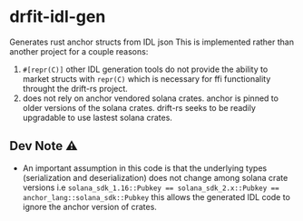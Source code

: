 # drfit-idl-gen

Generates rust anchor structs from IDL json
This is implemented rather than another project for a couple reasons:

1) `#[repr(C)]` other IDL generation tools do not provide the ability to market structs with `repr(C)` which is necessary for ffi functionality throught the drift-rs project.
2) does not rely on anchor vendored solana crates. anchor is pinned to older versions of the solana crates. drift-rs seeks to be readily upgradable to use lastest solana crates.

## Dev Note ⚠️
- An important assumption in this code is that the underlying types (serialization and deserialization) does not change among solana crate versions i.e `solana_sdk_1.16::Pubkey == solana_sdk_2.x::Pubkey == anchor_lang::solana_sdk::Pubkey`
this allows the generated IDL code to ignore the anchor version of crates.